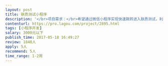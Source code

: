 ```yaml
---                
layout: post       
title: 肤质测试小程序           
description: '</br>项目需求：</br>希望通过微信小程序实现快速跳转进入肤质测试，利用调查问卷方式，提交的结果匹配肤质</br>一.微信登录跳转</br>二.问卷填写（文字选择）</br>三.生成肤质结果报告（以表格形式展示）</br>四.分享</br>'     
contenturl: https://pro.lagou.com/project/2895.html      
tags: [小程序开发]            
salary: 3000元以下          
publish_time: 2017-05-18 16:49:27         
review: 1840人                   
apply: 5人                   
recommend: 5人                   
time_range: 1-2周              
---                 
```

